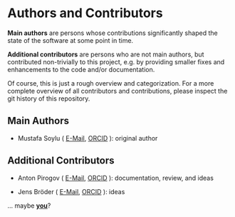 # Authors and Contributors

**Main authors** are persons whose contributions significantly shaped
the state of the software at some point in time.

**Additional contributors** are persons who are not main authors,
but contributed non-trivially to this project,
e.g. by providing smaller fixes and enhancements to the code and/or documentation.

Of course, this is just a rough overview and categorization.
For a more complete overview of all contributors and contributions,
please inspect the git history of this repository.

## Main Authors

- Mustafa Soylu (
  [E-Mail](mailto:m.soylu@fz-juelich.de),
  [ORCID](https://orcid.org/0000-0003-2637-0432)
  ): original author

## Additional Contributors

<!--
- Name (E-mail, ORCID):
Summary of contribution
-->

- Anton Pirogov (
  [E-Mail](mailto:a.pirogov@fz-juelich.de),
  [ORCID](https://orcid.org/0000-0002-5077-7497)
  ): documentation, review, and ideas

- Jens Bröder (
  [E-Mail](mailto:j.broeder@fz-juelich.de),
  [ORCID](https://orcid.org/0000-0001-7939-226X)
  ): ideas

... maybe **[you](https://materials-data-science-and-informatics.github.io/somesy/main/contributing)**?
